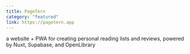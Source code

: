 ```yaml
---
title: PageTern
category: "featured"
link: https://pagetern.app
---
```


a website + PWA for creating personal reading lists and reviews, powered by Nuxt, Supabase, and OpenLibrary
